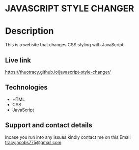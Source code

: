 # JAVASCRIPT STYLE CHANGER

#  Description

This is a website that changes CSS styling with JavaScript

## Live link
https://thuotracy.github.io/javascript-style-changer/

## Technologies
* HTML
* CSS
* JavaScript

## Support and contact details
Incase you run into any issues kindly contact me on this Email tracyjacobs775@gmail.com
